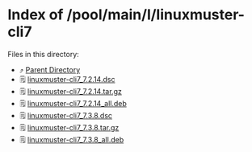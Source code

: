 
# Index of /pool/main/l/linuxmuster-cli7
Files in this directory:
- ⤴ [Parent Directory](../)
- 🗒 [linuxmuster-cli7_7.2.14.dsc](linuxmuster-cli7_7.2.14.dsc)
- 🗒 [linuxmuster-cli7_7.2.14.tar.gz](linuxmuster-cli7_7.2.14.tar.gz)
- 🗒 [linuxmuster-cli7_7.2.14_all.deb](linuxmuster-cli7_7.2.14_all.deb)
- 🗒 [linuxmuster-cli7_7.3.8.dsc](linuxmuster-cli7_7.3.8.dsc)
- 🗒 [linuxmuster-cli7_7.3.8.tar.gz](linuxmuster-cli7_7.3.8.tar.gz)
- 🗒 [linuxmuster-cli7_7.3.8_all.deb](linuxmuster-cli7_7.3.8_all.deb)
